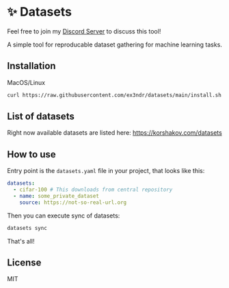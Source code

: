 # ✨ Datasets

Feel free to join my [Discord Server](https://discord.gg/DK8b9AUGRa) to discuss this tool!

A simple tool for reproducable dataset gathering for machine learning tasks.

## Installation

MacOS/Linux
```bash
curl https://raw.githubusercontent.com/ex3ndr/datasets/main/install.sh | sh
```

## List of datasets

Right now available datasets are listed here: https://korshakov.com/datasets

## How to use

Entry point is the `datasets.yaml` file in your project, that looks like this:

```yaml
datasets:
  - cifar-100 # This downloads from central repository
  - name: some_private_dataset
    source: https://not-so-real-url.org
```

Then you can execute sync of datasets:
```bash
datasets sync
```

That's all!

## License

MIT
